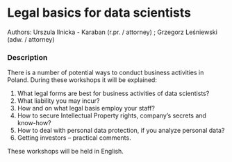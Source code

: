 # Legal basics for data scientists   

Authors: Urszula Ilnicka - Karaban (r.pr. / attorney) ; Grzegorz Leśniewski (adw. / attorney) 
### Description

There is a number of potential ways to conduct business activities in Poland.  During these workshops it will be explained: 

1. What legal forms are best for business activities of data scientists?
2. What liability you may incur?
3. How and on what legal basis employ your staff?
4. How to secure Intellectual Property rights, company’s secrets and know-how? 
5. How to deal with personal data protection, if you analyze personal data?
6. Getting investors – practical comments. 

These workshops will be held in English. 
